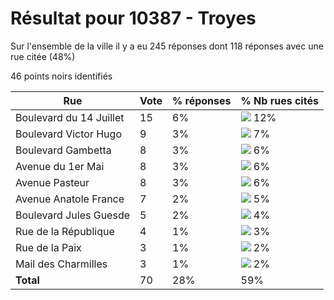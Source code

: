 # Résultat pour 10387 - Troyes

Sur l'ensemble de la ville il y a eu 245 réponses dont 118 réponses avec une rue citée (48%)

46 points noirs identifiés

| Rue | Vote | % réponses | % Nb rues cités|
|-----|------|------------|----------------|
| Boulevard du 14 Juillet | 15 | 6% | <img src="../../img/bar_12.gif" />&nbsp;12%|
| Boulevard Victor Hugo | 9 | 3% | <img src="../../img/bar_7.gif" />&nbsp;7%|
| Boulevard Gambetta | 8 | 3% | <img src="../../img/bar_6.gif" />&nbsp;6%|
| Avenue du 1er Mai | 8 | 3% | <img src="../../img/bar_6.gif" />&nbsp;6%|
| Avenue Pasteur | 8 | 3% | <img src="../../img/bar_6.gif" />&nbsp;6%|
| Avenue Anatole France | 7 | 2% | <img src="../../img/bar_5.gif" />&nbsp;5%|
| Boulevard Jules Guesde | 5 | 2% | <img src="../../img/bar_4.gif" />&nbsp;4%|
| Rue de la République | 4 | 1% | <img src="../../img/bar_3.gif" />&nbsp;3%|
| Rue de la Paix | 3 | 1% | <img src="../../img/bar_2.gif" />&nbsp;2%|
| Mail des Charmilles | 3 | 1% | <img src="../../img/bar_2.gif" />&nbsp;2%|
| **Total** | 70 | 28% | 59%|
